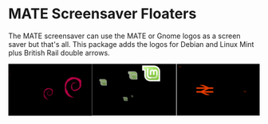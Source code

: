 # MATE Screensaver Floaters
The MATE screensaver can use the MATE or Gnome logos as a screen saver but that's all.  This package adds the logos for Debian and Linux Mint plus British Rail double arrows.

![screenshot](https://github.com/ThePillenwerfer/mate-screensaver-floaters/blob/main/Screenshots.png)
